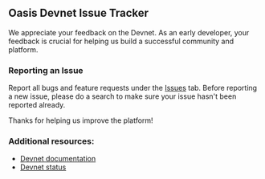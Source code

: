 ## Oasis Devnet Issue Tracker

We appreciate your feedback on the Devnet. As an early developer, your feedback is crucial for helping us build a successful community and platform.

### Reporting an Issue

Report all bugs and feature requests under the [Issues](https://github.com/oasislabs/devnet-issues/issues) tab. Before reporting a new issue, please do a search to make sure your issue hasn't been reported already.

Thanks for helping us improve the platform!

### Additional resources:
- [Devnet documentation](https://docs.oasis.dev)
- [Devnet status](https://oasislabs.statuspage.io/)
